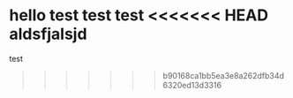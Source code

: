 hello test test test
<<<<<<< HEAD
aldsfjalsjd
=======
test
>>>>>>> b90168ca1bb5ea3e8a262dfb34d6320ed13d3316
